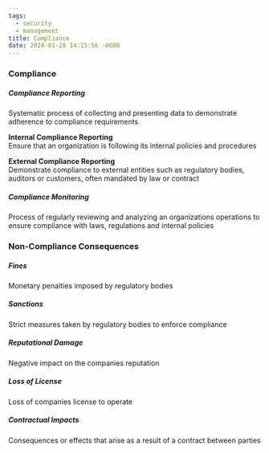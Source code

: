 ```yaml
---
tags:
  - security
  - management
title: Compliance
date: 2024-01-28 14:15:56 -0600
---
```


### Compliance

##### Compliance Reporting
Systematic process of collecting and presenting data to demonstrate adherence to compliance requirements

**Internal Compliance Reporting**  
Ensure that an organization is following its internal policies and procedures

**External Compliance Reporting**   
Demonstrate compliance to external entities such as regulatory bodies, auditors or customers, often mandated by law or contract

##### Compliance Monitoring
Process of regularly reviewing and analyzing an organizations operations to ensure compliance with laws, regulations and internal policies

### Non-Compliance Consequences

##### Fines
Monetary penalties imposed by regulatory bodies

##### Sanctions
Strict measures taken by regulatory bodies to enforce compliance

##### Reputational Damage
Negative impact on the companies reputation

##### Loss of License
Loss of companies license to operate

##### Contractual Impacts
Consequences or effects that arise as a result of a contract between parties
